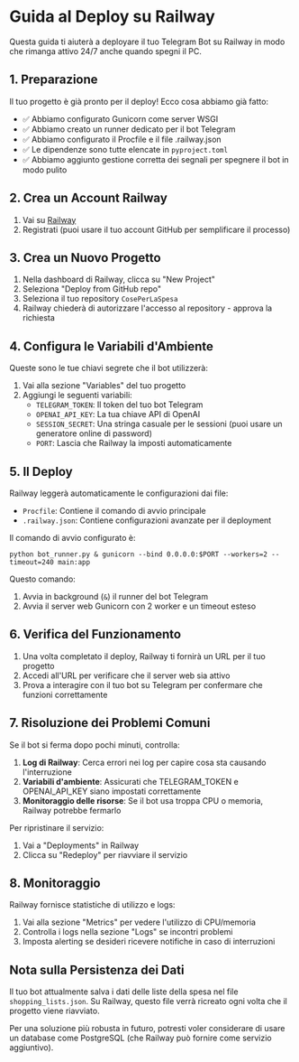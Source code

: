 # Guida al Deploy su Railway

Questa guida ti aiuterà a deployare il tuo Telegram Bot su Railway in modo che rimanga attivo 24/7 anche quando spegni il PC.

## 1. Preparazione

Il tuo progetto è già pronto per il deploy! Ecco cosa abbiamo già fatto:

- ✅ Abbiamo configurato Gunicorn come server WSGI
- ✅ Abbiamo creato un runner dedicato per il bot Telegram
- ✅ Abbiamo configurato il Procfile e il file .railway.json
- ✅ Le dipendenze sono tutte elencate in `pyproject.toml`
- ✅ Abbiamo aggiunto gestione corretta dei segnali per spegnere il bot in modo pulito

## 2. Crea un Account Railway

1. Vai su [Railway](https://railway.app/)
2. Registrati (puoi usare il tuo account GitHub per semplificare il processo)

## 3. Crea un Nuovo Progetto

1. Nella dashboard di Railway, clicca su "New Project"
2. Seleziona "Deploy from GitHub repo"
3. Seleziona il tuo repository `CosePerLaSpesa`
4. Railway chiederà di autorizzare l'accesso al repository - approva la richiesta

## 4. Configura le Variabili d'Ambiente

Queste sono le tue chiavi segrete che il bot utilizzerà:

1. Vai alla sezione "Variables" del tuo progetto
2. Aggiungi le seguenti variabili:
   - `TELEGRAM_TOKEN`: Il token del tuo bot Telegram
   - `OPENAI_API_KEY`: La tua chiave API di OpenAI
   - `SESSION_SECRET`: Una stringa casuale per le sessioni (puoi usare un generatore online di password)
   - `PORT`: Lascia che Railway la imposti automaticamente

## 5. Il Deploy

Railway leggerà automaticamente le configurazioni dai file:
- `Procfile`: Contiene il comando di avvio principale
- `.railway.json`: Contiene configurazioni avanzate per il deployment

Il comando di avvio configurato è:
```
python bot_runner.py & gunicorn --bind 0.0.0.0:$PORT --workers=2 --timeout=240 main:app
```

Questo comando:
1. Avvia in background (`&`) il runner del bot Telegram
2. Avvia il server web Gunicorn con 2 worker e un timeout esteso

## 6. Verifica del Funzionamento

1. Una volta completato il deploy, Railway ti fornirà un URL per il tuo progetto
2. Accedi all'URL per verificare che il server web sia attivo
3. Prova a interagire con il tuo bot su Telegram per confermare che funzioni correttamente

## 7. Risoluzione dei Problemi Comuni

Se il bot si ferma dopo pochi minuti, controlla:

1. **Log di Railway**: Cerca errori nei log per capire cosa sta causando l'interruzione
2. **Variabili d'ambiente**: Assicurati che TELEGRAM_TOKEN e OPENAI_API_KEY siano impostati correttamente
3. **Monitoraggio delle risorse**: Se il bot usa troppa CPU o memoria, Railway potrebbe fermarlo

Per ripristinare il servizio:
1. Vai a "Deployments" in Railway
2. Clicca su "Redeploy" per riavviare il servizio

## 8. Monitoraggio

Railway fornisce statistiche di utilizzo e logs:
1. Vai alla sezione "Metrics" per vedere l'utilizzo di CPU/memoria
2. Controlla i logs nella sezione "Logs" se incontri problemi
3. Imposta alerting se desideri ricevere notifiche in caso di interruzioni

## Nota sulla Persistenza dei Dati

Il tuo bot attualmente salva i dati delle liste della spesa nel file `shopping_lists.json`. Su Railway, questo file verrà ricreato ogni volta che il progetto viene riavviato. 

Per una soluzione più robusta in futuro, potresti voler considerare di usare un database come PostgreSQL (che Railway può fornire come servizio aggiuntivo).